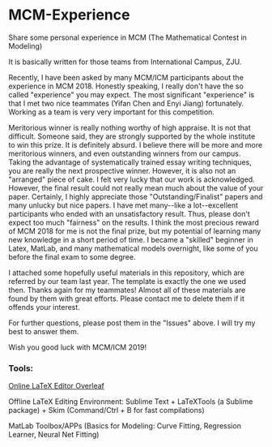 # MCM-Experience
Share some personal experience in MCM (The Mathematical Contest in Modeling)

It is basically written for those teams from International Campus, ZJU.

Recently, I have been asked by many MCM/ICM participants about the experience in MCM 2018. Honestly speaking, I really don't have the so called "experience" you may expect. The most significant "experience" is that I met two nice teammates (Yifan Chen and Enyi Jiang) fortunately. Working as a team is very very important for this competition.

Meritorious winner is really nothing worthy of high appraise. It is not that difficult. Someone said, they are strongly supported by the whole institute to win this prize. It is definitely absurd. I believe there will be more and more meritorious winners, and even outstanding winners from our campus. Taking the advantage of systematically trained essay writing techniques, you are really the next prospective winner. However, it is also not an "arranged" piece of cake. I felt very lucky that our work is acknowledged. However, the final result could not really mean much about the value of your paper. Certainly, I highly appreciate those "Outstanding/Finalist" papers and many unlucky but nice papers. I have met many--like a lot--excellent participants who ended with an unsatisfactory result. Thus, please don't expect too much "fairness" on the results. I think the most precious reward of MCM 2018 for me is not the final prize, but my potential of learning many new knowledge in a short period of time. I became a "skilled" beginner in Latex, MatLab, and many mathematical models overnight, like some of you before the final exam to some degree.

I attached some hopefully useful materials in this repository, which are referred by our team last year. The template is exactly the one we used then. Thanks again for my teammates! Almost all of these materials are found by them with great efforts. Please contact me to delete them if it offends your interest.

For further questions, please post them in the "Issues" above. I will try my best to answer them.

Wish you good luck with MCM/ICM 2019!

### Tools:

<a href="https://www.overleaf.com?r=fd8abc74&rm=d&rs=b">Online LaTeX Editor Overleaf</a>

Offline LaTeX Editing Environment: Sublime Text + LaTeXTools (a Sublime package) + Skim (Command/Ctrl + B for fast compilations)

MatLab Toolbox/APPs (Basics for Modeling: Curve Fitting, Regression Learner, Neural Net Fitting)
